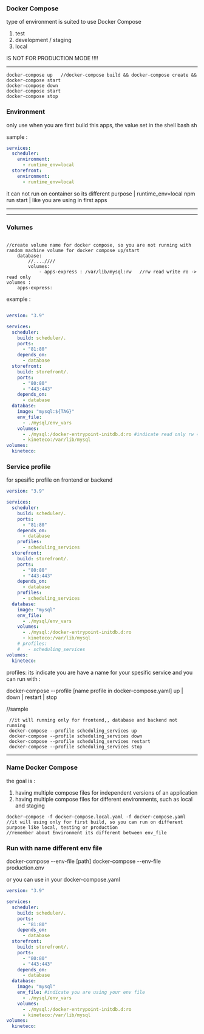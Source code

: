 ### Docker Compose
type of environment is suited to use Docker Compose
1. test
2. development / staging
3. local
   
IS NOT FOR PRODUCTION MODE !!!!

---

```
docker-compose up   //docker-compose build && docker-compose create && docker-compose start
docker-compose down
docker-compose start
docker-compose stop
```

### Environment
only use when you are first build this apps, the value set in the shell bash sh

sample :
```yaml
services:
  scheduler:
    environment:
      - runtime_env=local
  storefront:
    environment:
      - runtime_env=local
```
it can not run on container so its different purpose | runtime_env=local npm run start | like you are using in first apps

---
---

### Volumes
```

//create volume name for docker compose, so you are not running with random machine volume for docker compose up/start
    database:
        //....////
        volumes:
            - apps-express : /var/lib/mysql:rw   //rw read write ro -> read only
volumes :
    apps-express:

```
example :
``` yaml

version: "3.9"

services:
  scheduler:
    build: scheduler/.
    ports:
      - "81:80"
    depends_on:
      - database
  storefront: 
    build: storefront/.
    ports:
      - "80:80"
      - "443:443"
    depends_on:
      - database
  database: 
    image: "mysql:${TAG}"
    env_file:
      - ./mysql/env_vars
    volumes:
      - ./mysql:/docker-entrypoint-initdb.d:ro #indicate read only rw == read and write
      - kineteco:/var/lib/mysql
volumes:
  kineteco: 

```

### Service profile
for spesific profile on frontend or backend
``` yaml
version: "3.9"

services:
  scheduler:
    build: scheduler/.
    ports:
      - "81:80"
    depends_on:
      - database
    profiles:
      - scheduling_services
  storefront: 
    build: storefront/.
    ports:
      - "80:80"
      - "443:443"
    depends_on:
      - database
    profiles:
      - scheduling_services
  database: 
    image: "mysql"
    env_file:
      - ./mysql/env_vars
    volumes:
      - ./mysql:/docker-entrypoint-initdb.d:ro
      - kineteco:/var/lib/mysql
    # profiles:
    #   - scheduling_services
volumes:
  kineteco: 
```
 profiles: its indicate you are have a name for your spesific service and you can run with : 

 docker-compose --profile [name profile in docker-compose.yaml] up | down | restart | stop

 //sample
```
 //it will running only for frontend,, database and backend not running
 docker-compose --profile scheduling_services up 
 docker-compose --profile scheduling_services down
 docker-compose --profile scheduling_services restart
 docker-compose --profile scheduling_services stop
```
----

### Name Docker Compose
the goal is :
1. having multiple compose files for independent versions of an application
2. having multiple compose files for different environments, such as local and staging

```
docker-compose -f docker-compose.local.yaml -f docker-compose.yaml 
//it will using only for first build, so you can run on different purpose like local, testing or production
//remember about Environment its different between env_file
```

### Run with name different env file
docker-compose --env-file [path]
docker-compose --env-file production.env

or you can use in your docker-compose.yaml
``` yaml
version: "3.9"

services:
  scheduler:
    build: scheduler/.
    ports:
      - "81:80"
    depends_on:
      - database
  storefront: 
    build: storefront/.
    ports:
      - "80:80"
      - "443:443"
    depends_on:
      - database
  database: 
    image: "mysql"
    env_file: #indicate you are using your env file
      - ./mysql/env_vars
    volumes:
      - ./mysql:/docker-entrypoint-initdb.d:ro
      - kineteco:/var/lib/mysql
volumes:
  kineteco: 
```

